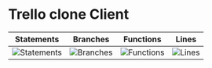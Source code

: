 # Trello clone Client

| Statements                  | Branches                | Functions                 | Lines             |
| --------------------------- | ----------------------- | ------------------------- | ----------------- |
| ![Statements](https://img.shields.io/badge/Coverage-74.66%25-red.svg) | ![Branches](https://img.shields.io/badge/Coverage-57.26%25-red.svg) | ![Functions](https://img.shields.io/badge/Coverage-70.73%25-red.svg) | ![Lines](https://img.shields.io/badge/Coverage-74.79%25-red.svg) |
